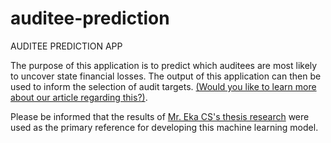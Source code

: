 # auditee-prediction
AUDITEE PREDICTION APP 

The purpose of this application is to predict which auditees are most likely to uncover state financial losses. The output of this application can then be used to inform the selection of audit targets. 
[(Would you like to learn more about our article regarding this?)](https://bit.ly/Research_ekacs).

Please be informed that the results of [Mr. Eka CS's thesis research](https://bit.ly/thesis_MrEka) were used as the primary reference for developing this machine learning model.


